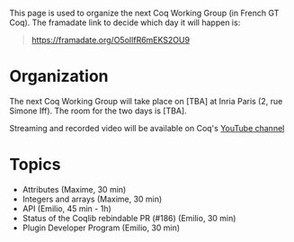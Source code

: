This page is used to organize the next Coq Working Group (in French GT Coq). The framadate link to decide which day it will happen is:

> <https://framadate.org/O5oIlfR6mEKS2OU9>

Organization
============

The next Coq Working Group will take place on [TBA] at Inria Paris (2, rue Simone Iff). The room for the two days is [TBA].

Streaming and recorded video will be available on Coq's [YouTube channel](https://www.youtube.com/channel/UCbJo6gYYr0OF18x01M4THdQ)

Topics
======
- Attributes (Maxime, 30 min)
- Integers and arrays (Maxime, 30 min)
- API (Emilio, 45 min - 1h)
- Status of the Coqlib rebindable PR (#186) (Emilio, 30 min)
- Plugin Developer Program (Emilio, 30 min)